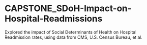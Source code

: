 # CAPSTONE_SDoH-Impact-on-Hospital-Readmissions
Explored the impact of Social Determinants of Health on Hospital Readmission rates, using data from CMS, U.S. Census Bureau, et al.
